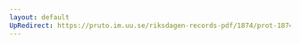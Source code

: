 ```yaml
---
layout: default
UpRedirect: https://pruto.im.uu.se/riksdagen-records-pdf/1874/prot-1874--ak--429/prot-1874--ak--429_050.pdf
---
```


